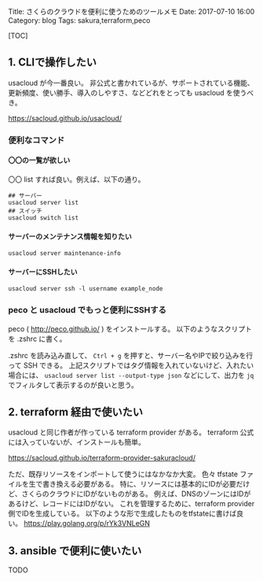 Title: さくらのクラウドを便利に使うためのツールメモ
Date: 2017-07-10 16:00
Category: blog
Tags: sakura,terraform,peco

[TOC]

## 1. CLIで操作したい

usacloud が今一番良い。
非公式と書かれているが、サポートされている機能、更新頻度、使い勝手、導入のしやすさ、などどれをとっても usacloud を使うべき。

https://sacloud.github.io/usacloud/

### 便利なコマンド

#### 〇〇の一覧が欲しい

〇〇 list すれば良い。例えば、以下の通り。
```
## サーバー
usacloud server list
## スイッチ
usacloud switch list
```

#### サーバーのメンテナンス情報を知りたい
```
usacloud server maintenance-info
```

#### サーバーにSSHしたい
```
usacloud server ssh -l username example_node
```

### peco と usacloud でもっと便利にSSHする

peco ( http://peco.github.io/ ) をインストールする。
以下のようなスクリプトを .zshrc に書く。
<script src="https://gist.github.com/hitsumabushi/5ef85d9ba8afdb667aaf2e9f13dcb0d1.js"></script>

.zshrc を読み込み直して、 `Ctrl + g` を押すと、サーバー名やIPで絞り込みを行って SSH できる。
上記スクリプトではタグ情報を入れていないけど、入れたい場合には、 `usacloud server list --output-type json` などにして、出力を `jq` でフィルタして表示するのが良いと思う。

## 2. terraform 経由で使いたい

usacloud と同じ作者が作っている terraform provider がある。
terraform 公式には入っていないが、インストールも簡単。

https://sacloud.github.io/terraform-provider-sakuracloud/

ただ、既存リソースをインポートして使うにはなかなか大変。
色々 tfstate ファイルを生で書き換える必要がある。
特に、リソースには基本的にIDが必要だけど、さくらのクラウドにIDがないものがある。
例えば、DNSのゾーンにはIDがあるけど、レコードにはIDがない。
これを管理するために、terraform provider 側でIDを生成している。
以下のような形で生成したものをtfstateに書けば良い。
https://play.golang.org/p/rYk3VNLeGN

## 3. ansible で便利に使いたい

TODO
